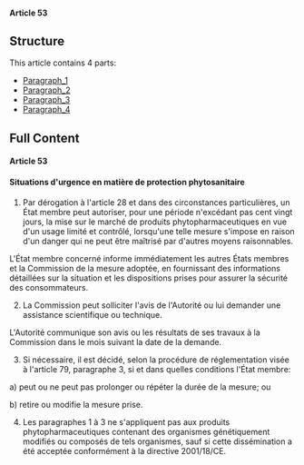 #### Article 53

## Structure

This article contains 4 parts:

- [Paragraph_1](./Paragraph_1.md)
- [Paragraph_2](./Paragraph_2.md)
- [Paragraph_3](./Paragraph_3.md)
- [Paragraph_4](./Paragraph_4.md)

## Full Content

#### Article 53
#### Situations d'urgence en matière de protection phytosanitaire

1. Par dérogation à l'article 28 et dans des circonstances particulières, un État membre peut autoriser, pour une période n'excédant pas cent vingt jours, la mise sur le marché de produits phytopharmaceutiques en vue d'un usage limité et contrôlé, lorsqu'une telle mesure s'impose en raison d'un danger qui ne peut être maîtrisé par d'autres moyens raisonnables.

L'État membre concerné informe immédiatement les autres États membres et la Commission de la mesure adoptée, en fournissant des informations détaillées sur la situation et les dispositions prises pour assurer la sécurité des consommateurs.

2. La Commission peut solliciter l'avis de l'Autorité ou lui demander une assistance scientifique ou technique.

L'Autorité communique son avis ou les résultats de ses travaux à la Commission dans le mois suivant la date de la demande.

3. Si nécessaire, il est décidé, selon la procédure de réglementation visée à l'article 79, paragraphe 3, si et dans quelles conditions l'État membre:

a) peut ou ne peut pas prolonger ou répéter la durée de la mesure; ou

b) retire ou modifie la mesure prise.

4. Les paragraphes 1 à 3 ne s'appliquent pas aux produits phytopharmaceutiques contenant des organismes génétiquement modifiés ou composés de tels organismes, sauf si cette dissémination a été acceptée conformément à la directive 2001/18/CE.
